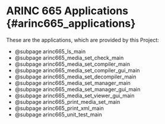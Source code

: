 # ARINC 665 Applications {#arinc665_applications}
These are the applications, which are provided by this Project:
 - @subpage arinc665_ls_main
 - @subpage arinc665_media_set_check_main
 - @subpage arinc665_media_set_compiler_main
 - @subpage arinc665_media_set_compiler_gui_main
 - @subpage arinc665_media_set_decompiler_main
 - @subpage arinc665_media_set_manager_main
 - @subpage arinc665_media_set_manager_gui_main
 - @subpage arinc665_media_set_viewer_gui_main
 - @subpage arinc665_print_media_set_main
 - @subpage arinc665_print_xml_main
 - @subpage arinc665_unit_test_main
